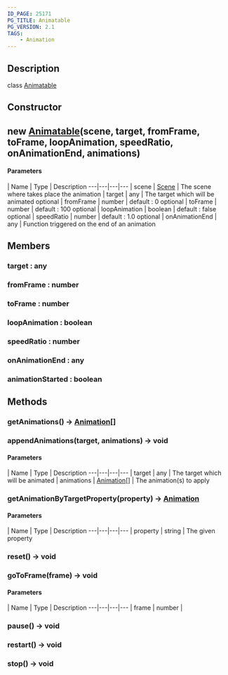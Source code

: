 ```yaml
---
ID_PAGE: 25171
PG_TITLE: Animatable
PG_VERSION: 2.1
TAGS:
    - Animation
---
```

## Description

class [Animatable](/classes/2.3/Animatable)



## Constructor

##  new [Animatable](/classes/2.3/Animatable)(scene, target, fromFrame, toFrame, loopAnimation, speedRatio, onAnimationEnd, animations)



#### Parameters
 | Name | Type | Description
---|---|---|---
 | scene | [Scene](/classes/2.3/Scene) |   The scene where takes place the animation
 | target | any |   The target which will be animated
optional | fromFrame | number |   default : 0
optional | toFrame | number |   default : 100
optional | loopAnimation | boolean |   default : false
optional | speedRatio | number |   default : 1.0
optional | onAnimationEnd | any |   Function triggered on the end of an animation
## Members

### target : any



### fromFrame : number



### toFrame : number



### loopAnimation : boolean



### speedRatio : number



### onAnimationEnd : any



### animationStarted : boolean



## Methods

### getAnimations() &rarr; [Animation](/classes/2.3/Animation)[]


### appendAnimations(target, animations) &rarr; void



#### Parameters
 | Name | Type | Description
---|---|---|---
 | target | any |   The target which will be animated
 | animations | [Animation](/classes/2.3/Animation)[] |   The animation(s) to apply
### getAnimationByTargetProperty(property) &rarr; [Animation](/classes/2.3/Animation)



#### Parameters
 | Name | Type | Description
---|---|---|---
 | property | string |   The given property

### reset() &rarr; void


### goToFrame(frame) &rarr; void



#### Parameters
 | Name | Type | Description
---|---|---|---
 | frame | number | 

### pause() &rarr; void


### restart() &rarr; void


### stop() &rarr; void


